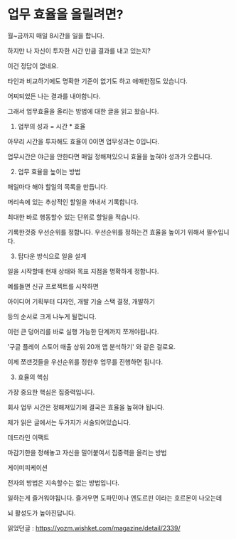 # 업무 효율을 올릴려면?

월~금까지 매일 8시간을 일을 합니다.

하지만 나 자신이 투자한 시간 만큼 결과를 내고 있는지?

이건 정답이 없네요.

타인과 비교하기에도 명확한 기준이 없기도 하고 애매한점도 있습니다.

어찌되었든 나는 결과를 내야합니다.

그래서 업무효율을 올리는 방법에 대한 글을 읽고 왔습니다.

1. 업무의 성과 = 시간 * 효율

아무리 시간을 투자해도 효율이 0이면 업무성과는 0입니다.

업무시간은 야근을 안한다면 매일 정해져있으니 효율을 높혀야 성과가 오릅니다.

2. 업무 효율을 높이는 방법

매일마다 해야 할일의 목록을 만듭니다.

머리속에 있는 추상적인 할일을 꺼내서 기록합니다.

최대한 바로 행동할수 있는 단위로 할일을 적습니다.

기록한것중 우선순위를 정합니다. 우선순위를 정하는건 효율을 높이기 위해서 필수입니다.

3. 탑다운 방식으로 일을 설계

일을 시작할때 현재 상태와 목표 지점을 명확하게 정합니다.

예를들면 신규 프로젝트를 시작하면

아이디어 기획부터 디자인, 개발 기술 스택 결정, 개발하기

등의 순서로 크게 나누게 될껍니다.

이런 큰 덩어리를 바로 실행 가능한 단계까지 쪼개야됩니다.

'구글 플레이 스토어 매출 상위 20개 앱 분석하기' 와 같은 걸로요.

이제 쪼갠것들을 우선순위를 정한후 업무를 진행하면 됩니다.

3. 효율의 핵심

가장 중요한 핵심은 집중력입니다.

회사 업무 시간은 정해져있기에 결국은 효율을 높혀야 됩니다.

제가 읽은 글에서는 두가지가 서술되어있습니다.

데드라인 이팩트

마감기한을 정해놓고 자신을 밀어붙여서 집중력을 올리는 방법

게이미피케이션

전자의 방법은 지속할수는 없는 방법입니다.

일하는게 즐거워야됩니다. 즐거우면 도파민이나 엔도르핀 이라는 호르몬이 나오는데

뇌 활성도가 높아진답니다.

읽었던글 : https://yozm.wishket.com/magazine/detail/2339/